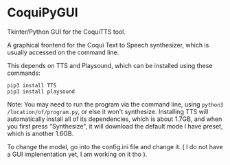 # CoquiPyGUI
Tkinter/Python GUI for the CoquiTTS tool.

A graphical frontend for the Coqui Text to Speech synthesizer, which is usually accessed on the command line.

This depends on TTS and Playsound, which can be installed using these commands:

```
pip3 install TTS
pip3 install playsound
```

Note: You may need to run the program via the command line, using ```python3 /location/of/program.py```, or else it won't synthesize. Installing TTS will automatically install all of its dependencies, which is about 1.7GB, and when you first press "Synthesize", it will download the default mode I have preset, which is another 1.6GB.

To change the model, go into the config.ini file and change it. ( I do not have a GUI implenentation yet, I am working on it tho ).
